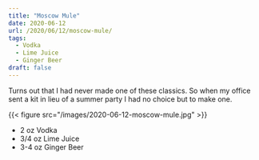 ```yaml
---
title: "Moscow Mule"
date: 2020-06-12
url: /2020/06/12/moscow-mule/
tags:
  - Vodka
  - Lime Juice
  - Ginger Beer
draft: false
---
```


Turns out that I had never made one of these classics. So when my office sent a kit in lieu of a summer party I had no choice but to make one.

{{< figure src="/images/2020-06-12-moscow-mule.jpg" >}}

* 2 oz Vodka
* 3/4 oz Lime Juice
* 3-4 oz Ginger Beer

